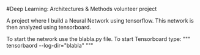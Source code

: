 #Deep Learning: Architectures & Methods volunteer project

A project where I build a Neural Network using tensorflow.
This network is then analyzed using tensorboard.

To start the network use the blabla.py file.
To start Tensorboard type:
""" tensorbaord --log-dir="blabla" """

